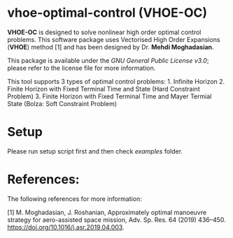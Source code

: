 # vhoe-optimal-control (VHOE-OC)
 **VHOE-OC** is designed to solve nonlinear high order optimal control problems.
This software package uses Vectorised High Order Expansions (**VHOE**) method [1] and has been designed 
by Dr. **Mehdi Moghadasian**. 

 This package is available under the *GNU General Public License v3.0*;
please refer to the license file for more information.

This tool supports 3 types of optimal control problems:
    1. Infinite Horizon 
    2. Finite Horizon with Fixed Terminal Time and State
       (Hard Constraint Problem)
    3. Finite Horizon with Fixed Terminal Time and Mayer
       Termial State (Bolza: Soft Constraint Problem)

# Setup
Please run setup script first and then check *examples* folder. 

# References:
The following references for more information:

 [1] M. Moghadasian, J. Roshanian, Approximately optimal manoeuvre
     strategy for aero-assisted space mission, Adv. Sp. Res. 64 (2019) 436–450. https://doi.org/10.1016/j.asr.2019.04.003.

